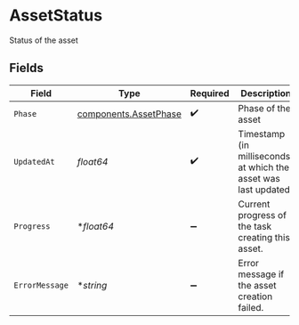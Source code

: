 # AssetStatus

Status of the asset


## Fields

| Field                                                           | Type                                                            | Required                                                        | Description                                                     | Example                                                         |
| --------------------------------------------------------------- | --------------------------------------------------------------- | --------------------------------------------------------------- | --------------------------------------------------------------- | --------------------------------------------------------------- |
| `Phase`                                                         | [components.AssetPhase](../../models/components/assetphase.md)  | :heavy_check_mark:                                              | Phase of the asset                                              |                                                                 |
| `UpdatedAt`                                                     | *float64*                                                       | :heavy_check_mark:                                              | Timestamp (in milliseconds) at which the asset was last updated | 1587667174725                                                   |
| `Progress`                                                      | **float64*                                                      | :heavy_minus_sign:                                              | Current progress of the task creating this asset.               |                                                                 |
| `ErrorMessage`                                                  | **string*                                                       | :heavy_minus_sign:                                              | Error message if the asset creation failed.                     |                                                                 |